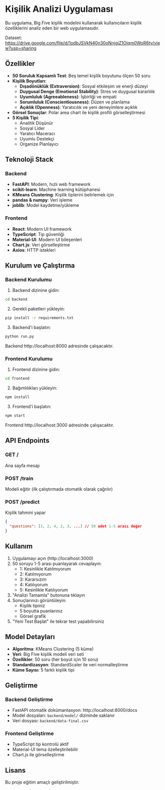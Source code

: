 # Kişilik Analizi Uygulaması

Bu uygulama, Big Five kişilik modelini kullanarak kullanıcıların kişilik özelliklerini analiz eden bir web uygulamasıdır.

Dataset: https://drive.google.com/file/d/1odbJSVkN40n30oNnjgiZ1Ojqm0WoR6ty/view?usp=sharing

## Özellikler

- **50 Soruluk Kapsamlı Test**: Beş temel kişilik boyutunu ölçen 50 soru
- **Kişilik Boyutları**:
  - **Dışadönüklük (Extraversion)**: Sosyal etkileşim ve enerji düzeyi
  - **Duygusal Denge (Emotional Stability)**: Stres ve duygusal kararlılık
  - **Uyumluluk (Agreeableness)**: İşbirliği ve empati
  - **Sorumluluk (Conscientiousness)**: Düzen ve planlama
  - **Açıklık (Openness)**: Yaratıcılık ve yeni deneyimlere açıklık
- **Görsel Sonuçlar**: Polar area chart ile kişilik profili görselleştirmesi
- **5 Kişilik Tipi**:
  - Analitik Düşünür
  - Sosyal Lider
  - Yaratıcı Maceracı
  - Uyumlu Destekçi
  - Organize Planlayıcı

## Teknoloji Stack

### Backend
- **FastAPI**: Modern, hızlı web framework
- **scikit-learn**: Machine learning kütüphanesi
- **KMeans Clustering**: Kişilik tiplerini belirlemek için
- **pandas & numpy**: Veri işleme
- **joblib**: Model kaydetme/yükleme

### Frontend
- **React**: Modern UI framework
- **TypeScript**: Tip güvenliği
- **Material-UI**: Modern UI bileşenleri
- **Chart.js**: Veri görselleştirme
- **Axios**: HTTP istekleri

## Kurulum ve Çalıştırma

### Backend Kurulumu

1. Backend dizinine gidin:
```bash
cd backend
```

2. Gerekli paketleri yükleyin:
```bash
pip install -r requirements.txt
```

3. Backend'i başlatın:
```bash
python run.py
```

Backend http://localhost:8000 adresinde çalışacaktır.

### Frontend Kurulumu

1. Frontend dizinine gidin:
```bash
cd frontend
```

2. Bağımlılıkları yükleyin:
```bash
npm install
```

3. Frontend'i başlatın:
```bash
npm start
```

Frontend http://localhost:3000 adresinde çalışacaktır.

## API Endpoints

### GET /
Ana sayfa mesajı

### POST /train
Modeli eğitir (ilk çalıştırmada otomatik olarak çağrılır)

### POST /predict
Kişilik tahmini yapar
```json
{
  "questions": [3, 2, 4, 2, 3, ...] // 50 adet 1-5 arası değer
}
```

## Kullanım

1. Uygulamayı açın (http://localhost:3000)
2. 50 soruyu 1-5 arası puanlayarak cevaplayın:
   - 1: Kesinlikle Katılmıyorum
   - 2: Katılmıyorum
   - 3: Kararsızım
   - 4: Katılıyorum
   - 5: Kesinlikle Katılıyorum
3. "Analizi Tamamla" butonuna tıklayın
4. Sonuçlarınızı görüntüleyin:
   - Kişilik tipiniz
   - 5 boyutta puanlarınız
   - Görsel grafik
5. "Yeni Test Başlat" ile tekrar test yapabilirsiniz

## Model Detayları

- **Algoritma**: KMeans Clustering (5 küme)
- **Veri**: Big Five kişilik modeli veri seti
- **Özellikler**: 50 soru (her boyut için 10 soru)
- **Standardizasyon**: StandardScaler ile veri normalleştirme
- **Küme Sayısı**: 5 farklı kişilik tipi

## Geliştirme

### Backend Geliştirme
- FastAPI otomatik dokümantasyon: http://localhost:8000/docs
- Model dosyaları: `backend/model/` dizininde saklanır
- Veri dosyası: `backend/data-final.csv`

### Frontend Geliştirme
- TypeScript tip kontrolü aktif
- Material-UI tema özelleştirilebilir
- Chart.js ile görselleştirme

## Lisans

Bu proje eğitim amaçlı geliştirilmiştir. 